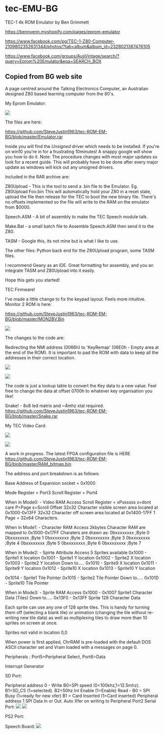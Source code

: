 # tec-EMU-BG
TEC-1 4k ROM Emulator by Ben Grimmett

https://bennvenn.myshopify.com/pages/eprom-emulator

https://www.facebook.com/pg/TEC-1-Z80-Computer-2109802352631344/photos/?tab=album&album_id=2328021387476105

https://www.facebook.com/groups/AusVintage/search/?query=Eprom%20Emulator&epa=SEARCH_BOX

## Copied from BG web site


A page centred around the Talking Electronics Computer, an Australian designed Z80 based learning computer from the 80's.

My Eprom Emulator:

![](https://github.com/SteveJustin1963/tec-ROM-EM-BG/blob/master/EPROMemu_large.jpg)


The files are here:

https://github.com/SteveJustin1963/tec-ROM-EM-BG/blob/master/Emulator.rar

Inside you will find the *Unsigned* driver which needs to be installed. If you're on win10 you're in for a frustrating 10minutes! A snappy google will show you how to do it. Note: The procedure changes with most major updates so look for a recent guide. This will probably have to be done after every major update as windows will kick out any unsigned drivers.

Included in the RAR archive are:

Z80Upload - This is the tool to send a .bin file to the Emulator. Eg. Z80Upload Foo.bin This will automatically hold your Z80 in a reset state, upload the file then release for the TEC to boot the new binary file. There's no offsets implemented so the file will write to the RAM on the emulator from $0000. 

Speech.ASM - A bit of assembly to make the TEC Speech module talk.

Make.Bat - a small batch file to Assemble Speech.ASM then send it to the Z80.

TASM - Google this, its not mine but is what I like to use.

The other files: Python back end for the Z80Upload program, some TASM files.

I recommend Geany as an IDE. Great formatting for assembly, and you an integrate TASM and Z80Upload into it easily.

Hope this gets you started!

 

TEC Firmware!

I've made a little change to fix the keypad layout. Feels more intuitive. Monitor 2 ROM is here:

https://github.com/SteveJustin1963/tec-ROM-EM-BG/blob/master/MON2BV.Bin

![](https://github.com/SteveJustin1963/tec-ROM-EM-BG/blob/master/NewKeypad_large.jpg)

The changes to the code are:

Redirecting the NMI address (0066h) to 'KeyRemap' (06E0h - Empty area at the end of the ROM). It is important to pad the ROM with data to keep all the addresses in their correct location.

![](https://github.com/SteveJustin1963/tec-ROM-EM-BG/blob/master/NMI_large.jpg)

![](https://github.com/SteveJustin1963/tec-ROM-EM-BG/blob/master/KeyRemap_a10da5b3-1169-4591-a98e-7edc09a49bbc_large.jpg)



The code is just a lookup table to convert the Key data to a new value. Feel free to change the data at offset 0700h to whatever key organisation you like!

Snake! - 8x8 led matrix and ~4mhz xtal required.
https://github.com/SteveJustin1963/tec-ROM-EM-BG/blob/master/Snake.rar
 

My TEC Video Card:

![](https://github.com/SteveJustin1963/tec-ROM-EM-BG/blob/master/TEC1D_8x8_large.jpg)

![](https://github.com/SteveJustin1963/tec-ROM-EM-BG/blob/master/space_large.jpg)


A work in progress. The latest FPGA configuration file is HERE
https://github.com/SteveJustin1963/tec-ROM-EM-BG/blob/master/RAM_bitmap.bin

The address and port breakdown is as follows:

Base Address of Expansion socket = 0x1000

Mode Register = Port3
Scroll Register = Port4

When in Mode0: - Video RAM Access
Scroll Register = xPssssss
x=dont care
P=Page
s=Scroll Offset
32x32 Character visible screen area located at 0x1000-0x13FF
32x32 Character off screen area located at 0x1400-17FF
1 Page = 32x64 Characters.

When in Mode1: - Character RAM Access
2kbytes Character RAM are mapped to 0x1000-0x17FF
Charaters are drawn as:
0bxxxxxxxx ;Byte 0
0bxxxxxxxx ;Byte 1
0bxxxxxxxx ;Byte 2
0bxxxxxxxx ;Byte 3
0bxxxxxxxx ;Byte 4
0bxxxxxxxx ;Byte 5
0bxxxxxxxx ;Byte 6
0bxxxxxxxx ;Byte 7

When in Mode2: - Spirte Attribute Access
5 Sprites available
0x1000 - Sprite1 X location
0x1001 - Sprite1 Y location
0x1002 - Sprite2 X location
0x1003 - Sprite2 Y location
Down to.....
0x1010 - Sprite9 X location
0x1011 - Sprite9 Y location
0x1012 - Sprite10 X location
0x1013 - Sprite10 Y location

0x1014 - Sprite1 Tile Pointer
0x1015 - Sprite2 Tile Pointer
Down to.....
0x101D - Sprite10 Tile Pointer

When in Mode3: - Sprite RAM Access
0x1000 - 0x1007 Sprite1 Character Data (Tiles)
Down to.....
0x13F0 - 0x13FF Sprite 128 Character Data

Each sprite can use any one of 128 sprite tiles. This is handy for turning them off (selecting a blank tile) or animation (changing the tile without re-writing new tile data) as well as multiplexing tiles to draw more than 10 sprites on screen at once.

Sprites not valid in location 0,0

When power is first applied, ChrRAM is pre-loaded with the default DOS ASCII character set and Vram loaded with a messages on page 0. 

Peripherals : Port5=Peripheral Select, Port6=Data

Interrupt Generator

SD Port:

Peripheral address 0 - Write
B0=SPI speed (0=100khz,1=12.5mhz).
B1=SD_CS (1=selected).
B2=50hz Int Enable (1=Enable)
Read -
B0 = SPI Busy (1=ready for new xfer)
B1 = Card Inserted (1=Card inserted)
Peripheral address 1
SPI Data In or Out. Auto Xfer on writing to Peripheral Port2
Serial Port:
![](https://github.com/SteveJustin1963/tec-ROM-EM-BG/blob/master/49620918_10155966840465869_8317473652132020224_n.jpg)
![](https://github.com/SteveJustin1963/tec-ROM-EM-BG/blob/master/50416223_10155988682225869_3778409522020745216_n.jpg)

PS2 Port:

 

Speech Board:
![](https://github.com/SteveJustin1963/tec-ROM-EM-BG/blob/master/speech_large.jpg)


 
